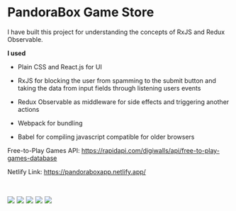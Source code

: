 # **PandoraBox Game Store**  
  

I have built this project for understanding the concepts of RxJS and Redux Observable.
  
  

**I used**  
  

- Plain CSS and React.js for UI  
  

- RxJS for blocking the user from spamming to the submit button and taking the data from input fields through listening users events  
  

- Redux Observable as middleware for side effects and triggering another actions  
  

- Webpack for bundling  
  

- Babel for compiling javascript compatible for older browsers  
  

Free-to-Play Games API: https://rapidapi.com/digiwalls/api/free-to-play-games-database  
  

Netlify Link: https://pandoraboxapp.netlify.app/  
  

![]()  

<img
src=“src/assets/images/login.png”
raw=true
/>
<img
src=“src/assets/images/1.png”
raw=true
/>
<img
src=“src/assets/images/2.png”
raw=true
/>
<img
src=“src/assets/images/3.png”
raw=true
/>
<img
src=“src/assets/images/4.png”
raw=true
/>
----